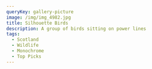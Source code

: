 ```yaml
---
queryKey: gallery-picture
image: /img/img_4982.jpg
title: Silhouette Birds
description: A group of birds sitting on power lines
tags:
  - Scotland
  - Wildlife
  - Monochrome
  - Top Picks
---
```

